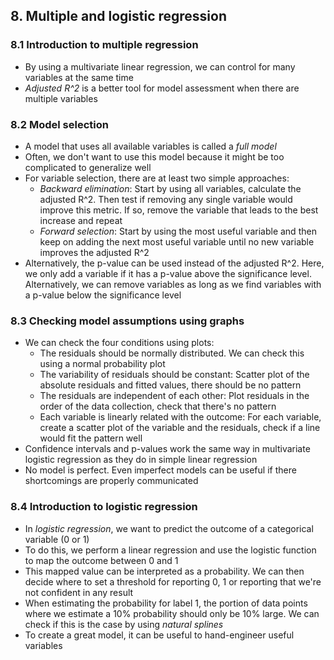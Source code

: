 ## 8. Multiple and logistic regression

### 8.1 Introduction to multiple regression

- By using a multivariate linear regression, we can control for many variables at the same time
- *Adjusted R^2* is a better tool for model assessment when there are multiple variables

### 8.2 Model selection

- A model that uses all available variables is called a *full model*
- Often, we don't want to use this model because it might be too complicated to generalize well
- For variable selection, there are at least two simple approaches:
	- *Backward elimination*: Start by using all variables, calculate the adjusted R^2. Then test if removing any single variable would improve this metric. If so, remove the variable that leads to the best increase and repeat
	- *Forward selection*: Start by using the most useful variable and then keep on adding the next most useful variable until no new variable improves the adjusted R^2
- Alternatively, the p-value can be used instead of the adjusted R^2. Here, we only add a variable if it has a p-value above the significance level. Alternatively, we can remove variables as long as we find variables with a p-value below the significance level

### 8.3 Checking model assumptions using graphs

- We can check the four conditions using plots:
	- The residuals should be normally distributed. We can check this using a normal probability plot
	- The variability of residuals should be constant: Scatter plot of the absolute residuals and fitted values, there should be no pattern
	- The residuals are independent of each other: Plot residuals in the order of the data collection, check that there's no pattern
	- Each variable is linearly related with the outcome: For each variable, create a scatter plot of the variable and the residuals, check if a line would fit the pattern well
- Confidence intervals and p-values work the same way in multivariate logistic regression as they do in simple linear regression
- No model is perfect. Even imperfect models can be useful if there shortcomings are properly communicated

### 8.4 Introduction to logistic regression

- In *logistic regression*, we want to predict the outcome of a categorical variable (0 or 1)
- To do this, we perform a linear regression and use the logistic function to map the outcome between 0 and 1
- This mapped value can be interpreted as a probability. We can then decide where to set a threshold for reporting 0, 1 or reporting that we're not confident in any result
- When estimating the probability for label 1,  the portion of data points where we estimate a 10% probability should only be 10% large. We can check if this is the case by using *natural splines*
- To create a great model, it can be useful to hand-engineer useful variables
